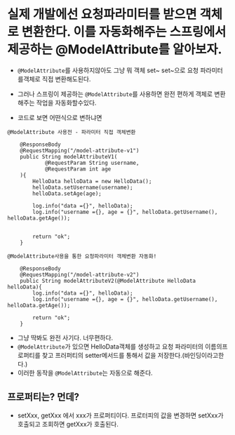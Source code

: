 # 실제 개발에선 요청파라미터를 받으면 객체로 변환한다. 이를 자동화해주는 스프링에서 제공하는 @ModelAttribute를 알아보자.

- `@ModelAttribute`를 사용하지않아도 그냥 뭐 객체 set~ set~으로 요청 파라미터를객체로 직접 변환해도된다.

- 그러나 스프링이 제공하는 `@ModelAttribute`를 사용하면 완전 편하게 객체로 변환해주는 작업을 자동화할수있다.

- 코드로 보면 어떤식으로 변하냐면

`@ModelAttribute 사용전 - 파라미터 직접 객체변환`

```
    @ResponseBody
    @RequestMapping("/model-attribute-v1")
    public String modelAttributeV1(
            @RequestParam String username,
            @RequestParam int age
    ){
        HelloData helloData = new HelloData();
        helloData.setUsername(username);
        helloData.setAge(age);

        log.info("data ={}", helloData);
        log.info("username ={}, age = {}", helloData.getUsername(), helloData.getAge());


        return "ok";
    }
```

`@ModelAttribute사용을 통한 요청파라미터 객체변환 자동화!`

```
    @ResponseBody
    @RequestMapping("/model-attribute-v2")
    public String modelAttributeV2(@ModelAttribute HelloData helloData){
        log.info("data ={}", helloData);
        log.info("username ={}, age = {}", helloData.getUsername(), helloData.getAge());

        return "ok";
    }
```

- 그냥 딱봐도 완전 사기다. 너무편하다.
- `@ModelAttribute`가 있으면 HelloData객체를 생성하고 요청 파라미터의 이름의프로퍼티를 찾고 프러퍼티의 setter메서드를 통해서 값을 저장한다.(바인딩이라고한다.)
- 이러한 동작을 `@ModelAttribute`는 자동으로 해준다.

## 프로퍼티는? 먼데?

- setXxx, getXxx 에서 xxx가 프로퍼티이다. 프로터피의 값을 변경하면 setXxx가 호출되고 조회하면 getXxx가 호출된다.
